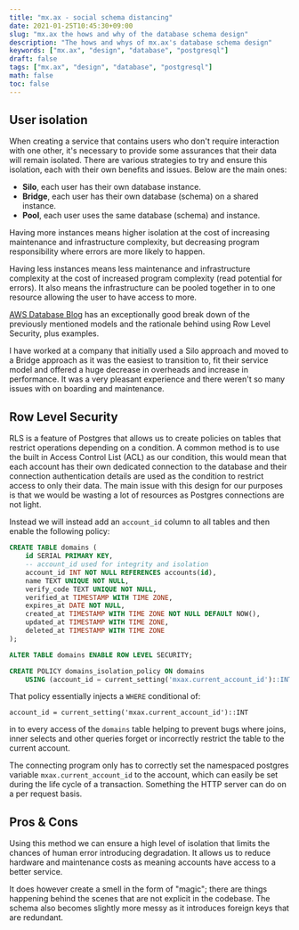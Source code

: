 ```yaml
---
title: "mx.ax - social schema distancing"
date: 2021-01-25T10:45:30+09:00
slug: "mx.ax the hows and why of the database schema design"
description: "The hows and whys of mx.ax's database schema design"
keywords: ["mx.ax", "design", "database", "postgresql"]
draft: false
tags: ["mx.ax", "design", "database", "postgresql"]
math: false
toc: false
---
```

## User isolation
When creating a service that contains users who don't require interaction with
one other, it's necessary to provide some assurances that their data will remain
isolated. There are various strategies to try and ensure this isolation, each
with their own benefits and issues. Below are the main ones:

- **Silo**, each user has their own database instance.
- **Bridge**, each user has their own database (schema) on a shared instance.
- **Pool**, each user uses the same database (schema) and instance.

Having more instances means higher isolation at the cost of increasing
maintenance and infrastructure complexity, but decreasing program responsibility
where errors are more likely to happen.

Having less instances means less maintenance and infrastructure complexity at
the cost of increased program complexity (read potential for errors). It also
means the infrastructure can be pooled together in to one resource allowing the
user to have access to more.

[AWS Database
Blog](https://aws.amazon.com/blogs/database/multi-tenant-data-isolation-with-postgresql-row-level-security/#data-partitioning-options)
has an exceptionally good break down of the previously mentioned models and the rationale behind
using Row Level Security, plus examples. 

I have worked at a company that initially used a Silo approach and moved to a
Bridge approach as it was the easiest to transition to, fit their service model
and offered a huge decrease in overheads and increase in performance. It was a
very pleasant experience and there weren't so many issues with on boarding and
maintenance.

## Row Level Security
RLS is a feature of Postgres that allows us to create policies on tables that
restrict operations depending on a condition. A common method is to use the
built in Access Control List (ACL) as our condition, this would mean that each
account has their own dedicated connection to the database and their connection
authentication details are used as the condition to restrict access to only
their data. The main issue with this design for our purposes is that we would be
wasting a lot of resources as Postgres connections are not light. 

Instead we will instead add an `account_id` column to all tables and then enable
the following policy:

```sql
CREATE TABLE domains (
	id SERIAL PRIMARY KEY,
	-- account_id used for integrity and isolation
	account_id INT NOT NULL REFERENCES accounts(id),
	name TEXT UNIQUE NOT NULL,
	verify_code TEXT UNIQUE NOT NULL,
	verified_at TIMESTAMP WITH TIME ZONE,
	expires_at DATE NOT NULL,
	created_at TIMESTAMP WITH TIME ZONE NOT NULL DEFAULT NOW(),
	updated_at TIMESTAMP WITH TIME ZONE,
	deleted_at TIMESTAMP WITH TIME ZONE
);

ALTER TABLE domains ENABLE ROW LEVEL SECURITY;

CREATE POLICY domains_isolation_policy ON domains
	USING (account_id = current_setting('mxax.current_account_id')::INT);
```

That policy essentially injects a `WHERE` conditional of:

`account_id = current_setting('mxax.current_account_id')::INT` 

in to every access of the `domains` table helping to prevent bugs where joins,
inner selects and other queries forget or incorrectly restrict the table to the
current account.

The connecting program only has to correctly set the namespaced postgres
variable `mxax.current_account_id` to the account, which can easily be set
during the life cycle of a transaction. Something the HTTP server can do on a
per request basis.

## Pros & Cons
Using this method we can ensure a high level of isolation that limits the
chances of human error introducing degradation. It allows us to reduce hardware
and maintenance costs as meaning accounts have access to a better service.

It does however create a smell in the form of "magic"; there are things
happening behind the scenes that are not explicit in the codebase. The schema
also becomes slightly more messy as it introduces foreign keys that are
redundant.

